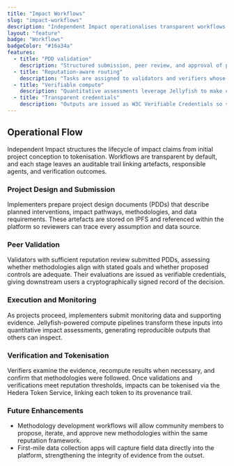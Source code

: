 ```yaml
---
title: "Impact Workflows"
slug: "impact-workflows"
description: "Independent Impact operationalises transparent workflows for documenting projects, validating methodologies, and issuing verifiable credentials."
layout: "feature"
badge: "Workflows"
badgeColor: "#16a34a"
features:
  - title: "PDD validation"
    description: "Structured submission, peer review, and approval of project design documents ensures projects enter the ecosystem with clear evidence requirements."
  - title: "Reputation-aware routing"
    description: "Tasks are assigned to validators and verifiers whose reputation demonstrates the right expertise and reliability."
  - title: "Verifiable compute"
    description: "Quantitative assessments leverage Jellyfish to make calculations reproducible and auditable."
  - title: "Transparent credentials"
    description: "Outputs are issued as W3C Verifiable Credentials so stakeholders can interrogate provenance and assurance."
---
```


## Operational Flow

Independent Impact structures the lifecycle of impact claims from initial project conception to tokenisation. Workflows are transparent by default, and each stage leaves an auditable trail linking artefacts, responsible agents, and verification outcomes.

### Project Design and Submission

Implementers prepare project design documents (PDDs) that describe planned interventions, impact pathways, methodologies, and data requirements. These artefacts are stored on IPFS and referenced within the platform so reviewers can trace every assumption and data source.

### Peer Validation

Validators with sufficient reputation review submitted PDDs, assessing whether methodologies align with stated goals and whether proposed controls are adequate. Their evaluations are issued as verifiable credentials, giving downstream users a cryptographically signed record of the decision.

### Execution and Monitoring

As projects proceed, implementers submit monitoring data and supporting evidence. Jellyfish-powered compute pipelines transform these inputs into quantitative impact assessments, generating reproducible outputs that others can inspect.

### Verification and Tokenisation

Verifiers examine the evidence, recompute results when necessary, and confirm that methodologies were followed. Once validations and verifications meet reputation thresholds, impacts can be tokenised via the Hedera Token Service, linking each token to its provenance trail.

### Future Enhancements

- Methodology development workflows will allow community members to propose, iterate, and approve new methodologies within the same reputation framework.
- First-mile data collection apps will capture field data directly into the platform, strengthening the integrity of evidence from the outset.
